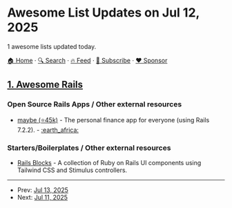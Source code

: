 # Awesome List Updates on Jul 12, 2025

1 awesome lists updated today.

[🏠 Home](/README.md) · [🔍 Search](https://www.trackawesomelist.com/search/) · [🔥 Feed](https://www.trackawesomelist.com/rss.xml) · [📮 Subscribe](https://trackawesomelist.us17.list-manage.com/subscribe?u=d2f0117aa829c83a63ec63c2f&id=36a103854c) · [❤️  Sponsor](https://github.com/sponsors/theowenyoung)



## [1. Awesome Rails](/content/gramantin/awesome-rails/README.md)

### Open Source Rails Apps / Other external resources

*   [maybe (⭐45k)](https://github.com/maybe-finance/maybe) - The personal finance app for everyone (using Rails 7.2.2). - [:earth\_africa:](https://maybefinance.com/)

### Starters/Boilerplates / Other external resources

*   [Rails Blocks](https://railsblocks.com/) - A collection of Ruby on Rails UI components using Tailwind CSS and Stimulus controllers.

---

- Prev: [Jul 13, 2025](/content/2025/07/13/README.md)
- Next: [Jul 11, 2025](/content/2025/07/11/README.md)